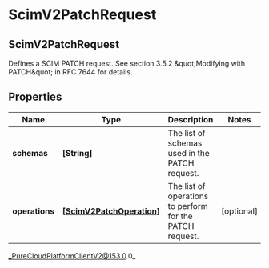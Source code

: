 # ScimV2PatchRequest

## ScimV2PatchRequest
Defines a SCIM PATCH request. See section 3.5.2 \&quot;Modifying with PATCH\&quot; in RFC 7644 for details.

## Properties

|Name | Type | Description | Notes|
|------------ | ------------- | ------------- | -------------|
| **schemas** | **[String]** | The list of schemas used in the PATCH request. | |
| **operations** | [**[ScimV2PatchOperation]**](ScimV2PatchOperation) | The list of operations to perform for the PATCH request. | [optional] |



_PureCloudPlatformClientV2@153.0.0_
